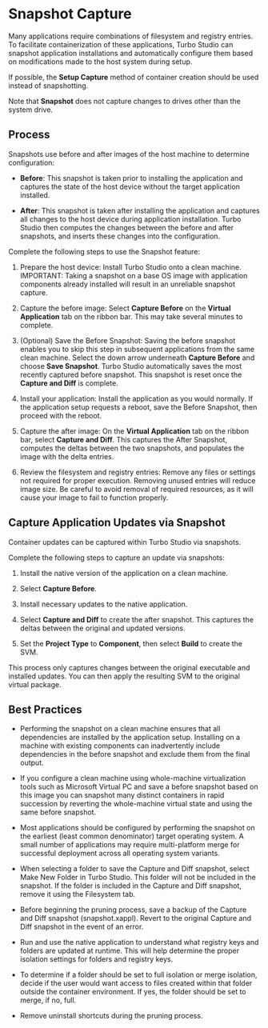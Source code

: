 # Snapshot Capture

Many applications require combinations of filesystem and registry entries. To facilitate containerization of these applications, Turbo Studio can snapshot application installations and automatically configure them based on modifications made to the host system during setup.

If possible, the **Setup Capture** method of container creation should be used instead of snapshotting.

Note that **Snapshot** does not capture changes to drives other than the system drive.

## Process

Snapshots use before and after images of the host machine to determine configuration:

- **Before**: This snapshot is taken prior to installing the application and captures the state of the host device without the target application installed.

- **After**: This snapshot is taken after installing the application and captures all changes to the host device during application installation. Turbo Studio then computes the changes between the before and after snapshots, and inserts these changes into the configuration.

Complete the following steps to use the Snapshot feature:

1. Prepare the host device: Install Turbo Studio onto a clean machine. IMPORTANT: Taking a snapshot on a base OS image with application components already installed will result in an unreliable snapshot capture.

2. Capture the before image: Select **Capture Before** on the **Virtual Application** tab on the ribbon bar. This may take several minutes to complete.

3. (Optional) Save the Before Snapshot: Saving the before snapshot enables you to skip this step in subsequent applications from the same clean machine. Select the down arrow underneath **Capture Before** and choose **Save Snapshot**. Turbo Studio automatically saves the most recently captured before snapshot. This snapshot is reset once the **Capture and Diff** is complete.

4. Install your application: Install the application as you would normally. If the application setup requests a reboot, save the Before Snapshot, then proceed with the reboot.

5. Capture the after image: On the **Virtual Application** tab on the ribbon bar, select **Capture and Diff**.  This captures the After Snapshot, computes the deltas between the two snapshots, and populates the image with the delta entries.

6. Review the filesystem and registry entries:  Remove any files or settings not required for proper execution. Removing unused entries will reduce image size. Be careful to avoid removal of required resources, as it will cause your image to fail to function properly.

## Capture Application Updates via Snapshot

Container updates can be captured within Turbo Studio via snapshots.

Complete the following steps to capture an update via snapshots:

1. Install the native version of the application on a clean machine.

2. Select **Capture Before**.

3. Install necessary updates to the native application.

4. Select **Capture and Diff** to create the after snapshot. This captures the deltas between the original and updated versions.

5. Set the **Project Type** to **Component**, then select **Build** to create the SVM.

This process only captures changes between the original executable and installed updates. You can then apply the resulting SVM to the original virtual package.

## Best Practices

- Performing the snapshot on a clean machine ensures that all dependencies are installed by the application setup. Installing on a machine with existing components can inadvertently include dependencies in the before snapshot and exclude them from the final output.

- If you configure a clean machine using whole-machine virtualization tools such as Microsoft Virtual PC and save a before snapshot based on this image you can snapshot many distinct containers in rapid succession by reverting the whole-machine virtual state and using the same before snapshot.

- Most applications should be configured by performing the snapshot on the earliest (least common denominator) target operating system. A small number of applications may require multi-platform merge for successful deployment across all operating system variants.

- When selecting a folder to save the Capture and Diff snapshot, select Make New Folder in Turbo Studio. This folder will not be included in the snapshot. If the folder is included in the Capture and Diff snapshot, remove it using the Filesystem tab.

- Before beginning the pruning process, save a backup of the Capture and Diff snapshot (snapshot.xappl). Revert to the original Capture and Diff snapshot in the event of an error.

- Run and use the native application to understand what registry keys and folders are updated at runtime. This will help determine the proper isolation settings for folders and registry keys.

- To determine if a folder should be set to full isolation or merge isolation, decide if the user would want access to files created within that folder outside the container environment. If yes, the folder should be set to merge, if no, full.

- Remove uninstall shortcuts during the pruning process.
